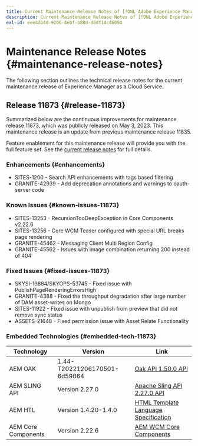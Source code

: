 ```yaml
---
title: Current Maintenance Release Notes of [!DNL Adobe Experience Manager] as a Cloud Service.
description: Current Maintenance Release Notes of [!DNL Adobe Experience Manager] as a Cloud Service.
exl-id: eee42b4d-9206-4ebf-b88d-d8df14c46094
---
```

# Maintenance Release Notes {#maintenance-release-notes}

The following section outlines the technical release notes for the current maintenance release of Experience Manager as a Cloud Service.

## Release 11873 {#release-11873}
 
Summarized below are the continuous improvements for maintenance release 11873, which was publicly released on May 3, 2023. This maintenance release is an update from previous maintenance release 11835.

Feature enablement for this maintenance release will provide you with the full feature set. See the [current release notes](/help/release-notes/release-notes-cloud/release-notes-current.md) for full details.

### Enhancements {#enhancements}

- SITES-1200 - Search API enhancements with tags based filtering
- GRANITE-42939 - Add deprecation annotations and warnings to oauth-server code

### Known Issues {#known-issues-11873}

- SITES-13253 - RecursionTooDeepException in Core Components v2.22.6
- SITES-13256 - Core WCM Teaser configured with special URL breaks page rendering
- GRANITE-45462 - Messaging Client Multi Region Config
- GRANITE-45562 - Issues with image combination returning 200 instead of 404

### Fixed Issues {#fixed-issues-11873}

- SKYSI-19884/SKYOPS-53745 - Fixed issue with PublishPageRenderingErrorsHigh
- GRANITE-4388 - Fixed the throughput degradation after large number of DAM asset-writes on Mongo
- SITES-11922 - Fixed issue with unpublish from preview that did not remove sync status
- ASSETS-21648 - Fixed permission issue with Asset Relate Functionality

### Embedded Technologies {#embedded-tech-11873}

|Technology|Version|Link|
|---|---|---|
|AEM OAK |1.44-T20221206170501-6d59064 |[Oak API 1.50.0 API](https://www.javadoc.io/doc/org.apache.jackrabbit/oak-api/1.50.0/index.html)| 
|AEM SLING API |Version 2.27.0 |[Apache Sling API 2.27.0 API](https://www.javadoc.io/doc/org.apache.sling/org.apache.sling.api/latest/index.html)|
|AEM HTL|Version 1.4.20-1.4.0 |[HTML Template Language Specification](https://github.com/adobe/htl-spec)|
|AEM Core Components|Version 2.22.6|[AEM WCM Core Components](https://github.com/adobe/aem-core-wcm-components)|

